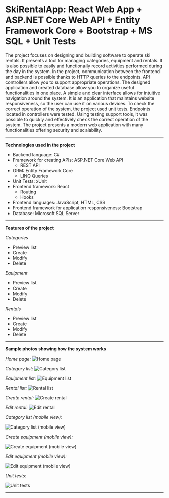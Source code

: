 # SkiRentalApp: React Web App + ASP.NET Core Web API + Entity Framework Core + Bootstrap + MS SQL + Unit Tests

The project focuses on designing and building software to operate ski rentals. It presents a tool for managing categories, equipment and rentals. It is also possible to easily and functionally record activities performed during the day in the system. In the project, communication between the frontend and backend is possible thanks to HTTP queries to the endpoints. API controllers allow you to support appropriate operations. The designed application and created database allow you to organize useful functionalities in one place. A simple and clear interface allows for intuitive navigation around the system. It is an application that maintains website responsiveness, so the user can use it on various devices. To check the correct operation of the system, the project used unit tests. Endpoints located in controllers were tested. Using testing support tools, it was possible to quickly and effectively check the correct operation of the system. The project presents a modern web application with many functionalities offering security and scalability.
 
----------------------------------------

**Technologies used in the project**
- Backend language: C#
- Framework for creating APIs: ASP.NET Core Web API
  - REST API
- ORM: Entity Framework Core
  - LINQ Queries
- Unit Tests: xUnit
- Frontend framework: React
  - Routing
  - Hooks
- Frontend languages: JavaScript, HTML, CSS
- Frontend framework for application responsiveness: Bootstrap
- Database: Microsoft SQL Server

----------------------------------------

**Features of the project**

*Categories*
- Preview list
- Create
- Modify
- Delete

*Equipment*
- Preview list
- Create
- Modify
- Delete

*Rentals*
- Preview list
- Create
- Modify
- Delete

----------------------------------------

**Sample photos showing how the system works**

*Home page:*
![Home page](https://github.com/jakubdziadkowiec17/SkiRentalApp/blob/master/Photos/1.png)

*Category list:*
![Category list](https://github.com/jakubdziadkowiec17/SkiRentalApp/blob/master/Photos/2.png)

*Equipment list:*
![Equipment list](https://github.com/jakubdziadkowiec17/SkiRentalApp/blob/master/Photos/3.png)

*Rental list:*
![Rental list](https://github.com/jakubdziadkowiec17/SkiRentalApp/blob/master/Photos/4.png)

*Create rental:*
![Create rental](https://github.com/jakubdziadkowiec17/SkiRentalApp/blob/master/Photos/5.png)

*Edit rental:*
![Edit rental](https://github.com/jakubdziadkowiec17/SkiRentalApp/blob/master/Photos/6.png)

*Category list (mobile view):*

![Category list (mobile view)](https://github.com/jakubdziadkowiec17/SkiRentalApp/blob/master/Photos/7.png)

*Create equipment (mobile view):*

![Create equipment (mobile view)](https://github.com/jakubdziadkowiec17/SkiRentalApp/blob/master/Photos/8.png)

*Edit equipment (mobile view):*

![Edit equipment (mobile view)](https://github.com/jakubdziadkowiec17/SkiRentalApp/blob/master/Photos/9.png)

*Unit tests:*

![Unit tests](https://github.com/jakubdziadkowiec17/SkiRentalApp/blob/master/Photos/10.png)

----------------------------------------
